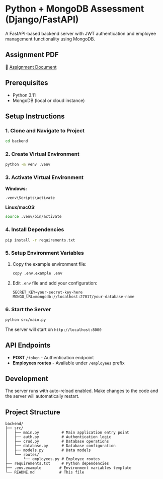 # **Python + MongoDB Assessment (Django/FastAPI)**

A FastAPI-based backend server with JWT authentication and employee management functionality using MongoDB.

## Assignment PDF

📄 [Assignment Document](https://raw.githubusercontent.com/romeosarkar10x-support/anurag-backend-assignment-0/main/assets/task.pdf)

## Prerequisites

- Python 3.11
- MongoDB (local or cloud instance)

## Setup Instructions

### 1. Clone and Navigate to Project

```bash
cd backend
```

### 2. Create Virtual Environment

```bash
python -m venv .venv
```

### 3. Activate Virtual Environment

**Windows:**
```bash
.venv\Scripts\activate
```

**Linux/macOS:**
```bash
source .venv/bin/activate
```

### 4. Install Dependencies

```bash
pip install -r requirements.txt
```

### 5. Setup Environment Variables

1. Copy the example environment file:
   ```bash
   copy .env.example .env
   ```

2. Edit `.env` file and add your configuration:
   ```
   SECRET_KEY=your-secret-key-here
   MONGO_URL=mongodb://localhost:27017/your-database-name
   ```

### 6. Start the Server

```bash
python src/main.py
```

The server will start on `http://localhost:8000`

## API Endpoints

- **POST** `/token` - Authentication endpoint
- **Employees routes** - Available under `/employees` prefix

## Development

The server runs with auto-reload enabled. Make changes to the code and the server will automatically restart.

## Project Structure

```
backend/
├── src/
│   ├── main.py          # Main application entry point
│   ├── auth.py          # Authentication logic
│   ├── crud.py          # Database operations
│   ├── database.py      # Database configuration
│   ├── models.py        # Data models
│   └── routes/
│       └── employees.py # Employee routes
├── requirements.txt     # Python dependencies
├── .env.example        # Environment variables template
└── README.md           # This file
```